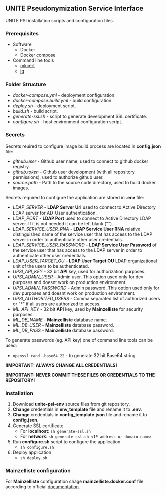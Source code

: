 ## UNITE Pseudonymization Service Interface
UNITE PSI installation scripts and configuration files.

### Prerequisites
- Software
  - Docker
  - Docker compose
- Command line tools
  - [mkcert](https://github.com/FiloSottile/mkcert)
  - [jq](https://stedolan.github.io/jq)
  
### Folder Structure
- _docker-compose.yml_ - deployment configuration.
- _docker-compose.build.yml_ - build configuration.
- _deploy.sh_ - deployment script.
- _build.sh_ - build script.
- _generate-ssl.sh_ - script to generate development SSL certificate.
- _configure.sh_ - host environment configuration script.

### Secrets
Secrets reuired to configure image build process are located in **config.json** file:
- _github.user_ - Github user name, used to connect to github docker registry.
- _github.token_ - Github user development (with all repository permissions), used to authorize github user.
- _source.path_ - Path to the source code directory, used to build docker images.

Secrets required to configure the application are stored in **.env** file:
- _LDAP_SERVER_ - **LDAP Server Url** used to connect to Active Directory LDAP server for AD-User authentication.
- _LDAP_PORT_ - **LDAP Port** used to connect to Active Directory LDAP server. If it is not needed it can be left blank ("").
- _LDAP_SERVICE_USER_RNA_ - **LDAP Service User RNA** relative distinguished name of the service user that has access to the LDAP server in order to authenticate other user credentials.
- _LDAP_SERVICE_USER_PASSWORD_ - **LDAP Service User Password** of the service user that has access to the LDAP server in order to authenticate other user credentials.
- _LDAP_USER_TARGET_OU_ - **LDAP User Target OU** LDAP organizational unit of the users to be authenticated.
- _UPSI_API_KEY_ - 32 bit **API** key, used for authorization purposes.
- _UPSI_ADMIN_USER_ - Admin user. This option used only for dev purposes and doesnt work on production environment.
- _UPSI_ADMIN_PASSWORD_ - Admin password. This option used only for dev purposes and doesnt work on production environment.
- _UPSI_AUTHORIZED_USERS_ - Comma separated list of authorized users or "*" if all users are authorized to access.
- _ML_API_KEY_ - 32 bit **API** key, used by **Mainzelliste** for security purposes.
- _ML_DB_NAME_ - **Mainzelliste** database name.
- _ML_DB_USER_ - **Mainzelliste** database password.
- _ML_DB_PASS_ - **Mainzelliste** database password.

To generate passwords (eg. API key) one of command line tools can be used:
- `openssl rand -base64 22` - to generate 32 bit Base64 string.

**!IMPORTANT: ALWAYS CHANGE ALL CREDENTIALS!**

**!IMPORTANT: NEVER COMMIT THESE FILES OR CREDENTIALS TO THE REPOSITORY!**

### Installation
1. Download **unite-psi-env** source files from git repository.
1. **Change** credentials in **env_template** file and rename it to **.env**.
1. **Change** credentials in **config_template.json** file and rename it to **config.json**.
1. Generate SSL certificate
   - For **localhost**: `sh generate-ssl.sh`
   - For **network**: `sh generate-ssl.sh <IP address or domain name>`
1. Run **configure.sh** script to configure the application.
   - `sh configure.sh`
1. Deploy application
   - `sh deploy.sh`

### Mainzelliste configuration
For **Mainzelliste** configuration chage **mainzelliste.docker.conf** file according to official [documentation](https://bitbucket.org/medicalinformatics/mainzelliste/wiki/2.%20Mainzelliste%20Documentation.md#!mainzelliste-documentation).
